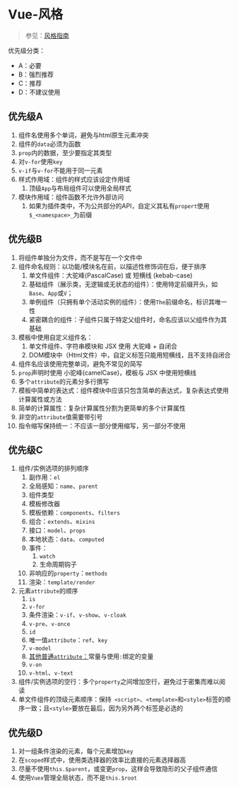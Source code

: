 # Vue-风格

> 参见：[风格指南](https://v2.cn.vuejs.org/v2/style-guide/index.html)

优先级分类：

+ A：必要
+ B：强烈推荐
+ C：推荐
+ D：不建议使用

## 优先级A

1. 组件名使用多个单词，避免与html原生元素冲突
2. 组件的`data`必须为函数
3. `prop`内的数据，至少要指定其类型
4. 对`v-for`使用`key`
5. `v-if`与`v-for`不能用于同一元素
6. 样式作用域：组件的样式应该设定作用域
   1. 顶级`App`与布局组件可以使用全局样式
7. 模块作用域：组件函数不允许外部访问
   1. 如果为插件类中，不为公共部分的API，自定义其私有`propert`使用`$_<namespace>_`为前缀

## 优先级B

1. 将组件单独分为文件，而不是写在一个文件中
2. 组件命名规则：以功能/模块名在前，以描述性修饰词在后，便于排序
   1. 单文件组件：大驼峰(PascalCase) 或 短横线 (kebab-case)
   2. 基础组件（展示类，无逻辑或无状态的组件）：使用特定前缀开头，如`Base`、`App`或`V`；
   3. 单例组件（只拥有单个活动实例的组件）：使用`The`前缀命名，标识其唯一性
   4. 紧密耦合的组件：子组件只属于特定父组件时，命名应该以父组件作为其基础
3. 模板中使用自定义组件名：
   1. 单文件组件、字符串模块和 JSX 使用 大驼峰 + 自闭合
   2. DOM模块中（Html文件）中，自定义标签只能用短横线，且不支持自闭合
4. 组件名应该使用完整单词，避免不常见的简写
5. `prop`声明时使用 小驼峰(camelCase)，模板与 JSX 中使用短横线
6. 多个`attribute`的元素分多行撰写
7. 模板中简单的表达式：组件模块中应该只包含简单的表达式，复杂表达式使用计算属性或方法
8. 简单的计算属性：复杂计算属性分割为更简单的多个计算属性
9. 非空的`attribute`值需要带引号
10. 指令缩写保持统一：不应该一部分使用缩写，另一部分不使用

## 优先级C

1. 组件/实例选项的排列顺序
   1. 副作用：`el`
   2. 全局感知：`name`、`parent`
   3. 组件类型
   4. 模板修改器
   5. 模板依赖：`components`、`filters`
   6. 组合：`extends`、`mixins`
   7. 接口：`model`、`props`
   8. 本地状态：`data`、`computed`
   9. 事件：
      1. `watch`
      2. 生命周期钩子
   10. 非响应的`property`：`methods`
   11. 渲染：`template/render`
2. 元素`attribute`的顺序
   1. `is`
   2. `v-for`
   3. 条件渲染：`v-if`、`v-show`、`v-cloak`
   4. `v-pre`、`v-once`
   5. `id`
   6. 唯一值`attribute`：`ref`、`key`
   7. `v-model`
   8. <u>其他普通`attribute`：</u>常量与使用`:`绑定的变量
   9. `v-on`
   10. `v-html`、`v-text`
3. 组件/实例选项的空行：多个`property`之间增加空行，避免过于密集而难以阅读
4. 单文件组件的顶级元素顺序：保持` <script>`、`<template>`和`<style>`标签的顺序一致；且`<style>`要放在最后，因为另外两个标签是必选的

## 优先级D

1. 对一组条件渲染的元素，每个元素增加`key`
2. 在`scoped`样式中，使用类选择器的效率比直接的元素选择器高
3. 尽量不使用`this.$parent`，或变更`prop`，这样会导致隐形的父子组件通信
4. 使用`Vuex`管理全局状态，而不是`this.$root`
